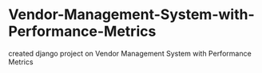 # Vendor-Management-System-with-Performance-Metrics
created django project on Vendor Management System with Performance Metrics
